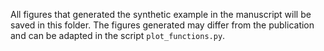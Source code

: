 All figures that generated the synthetic example in the manuscript will be saved in this folder. 
The figures generated may differ from the publication and can be adapted in the script `plot_functions.py`.

